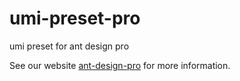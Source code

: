 # umi-preset-pro

umi preset for ant design pro

See our website [ant-design-pro](https://pro.ant.design) for more information.